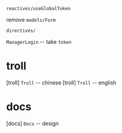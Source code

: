 `reactives/useGlobalToken`

remove `models/Form`

`directives/`

`ManagerLogin` -- take `token`

# troll

[troll] `Troll` -- chinese
[troll] `Troll` -- english

# docs

[docs] `Docs` -- design
